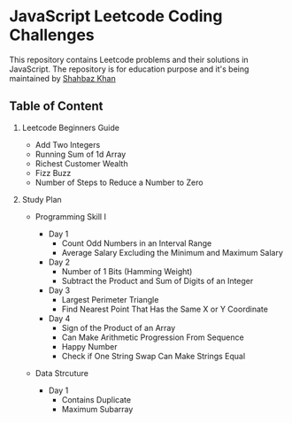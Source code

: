 # JavaScript Leetcode Coding Challenges

This repository contains Leetcode problems and their solutions in JavaScript.
The repository is for education purpose and it's being maintained by [Shahbaz Khan](https://www.shahbazkhan.in)

## Table of Content

1. Leetcode Beginners Guide
    - Add Two Integers 
    - Running Sum of 1d Array
    - Richest Customer Wealth
    - Fizz Buzz
    - Number of Steps to Reduce a Number to Zero

2. Study Plan
    - Programming Skill I
        - Day 1
            - Count Odd Numbers in an Interval Range
            - Average Salary Excluding the Minimum and Maximum Salary
        - Day 2
            - Number of 1 Bits (Hamming Weight)
            - Subtract the Product and Sum of Digits of an Integer
        - Day 3
            - Largest Perimeter Triangle
            - Find Nearest Point That Has the Same X or Y Coordinate
        - Day 4
            - Sign of the Product of an Array
            - Can Make Arithmetic Progression From Sequence
            - Happy Number
            - Check if One String Swap Can Make Strings Equal
    
    - Data Strcuture
        - Day 1
            - Contains Duplicate
            - Maximum Subarray

